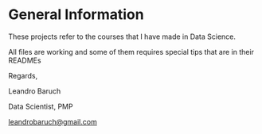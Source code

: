 # General Information

These projects refer to the courses that I have made in Data Science. 

All files are working and some of them requires special tips that are in their READMEs




Regards,

Leandro Baruch

Data Scientist, PMP

leandrobaruch@gmail.com

